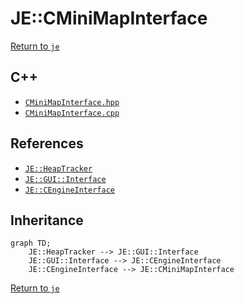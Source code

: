 # JE::CMiniMapInterface

[Return to `je`](/docs/je.md)

## C++

- [`CMiniMapInterface.hpp`](/src/je/CMiniMapInterface.hpp)
- [`CMiniMapInterface.cpp`](/src/je/CMiniMapInterface.cpp)

## References

- [`JE::HeapTracker`](/docs/je/HeapTracker.md)
- [`JE::GUI::Interface`](/docs/je/GUI/Interface.md)
- [`JE::CEngineInterface`](/docs/je/CEngineInterface.md)

## Inheritance

```mermaid
graph TD;
    JE::HeapTracker --> JE::GUI::Interface
    JE::GUI::Interface --> JE::CEngineInterface
    JE::CEngineInterface --> JE::CMiniMapInterface
```

[Return to `je`](/docs/je.md)